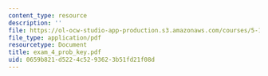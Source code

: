```yaml
---
content_type: resource
description: ''
file: https://ol-ocw-studio-app-production.s3.amazonaws.com/courses/5-13-organic-chemistry-ii-fall-2006/0659b821d5224c5293623b51fd21f08d_exam_4_prob_key.pdf
file_type: application/pdf
resourcetype: Document
title: exam_4_prob_key.pdf
uid: 0659b821-d522-4c52-9362-3b51fd21f08d
---
```

